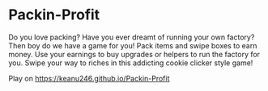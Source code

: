 # Packin-Profit
Do you love packing? Have you ever dreamt of running your own factory?  Then boy do we have a game for you!  Pack items and swipe boxes to earn money.  Use your earnings to buy upgrades or helpers to run the factory for you.  Swipe your way to riches in this addicting cookie clicker style game!

Play on https://keanu246.github.io/Packin-Profit 
